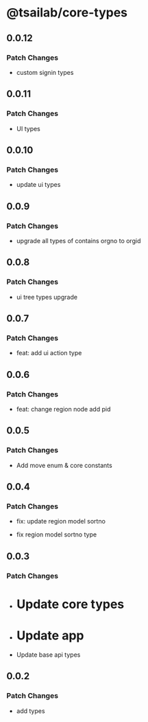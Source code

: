 # @tsailab/core-types

## 0.0.12

### Patch Changes

- custom signin types

## 0.0.11

### Patch Changes

- UI types

## 0.0.10

### Patch Changes

- update ui types

## 0.0.9

### Patch Changes

- upgrade all types of contains orgno to orgid

## 0.0.8

### Patch Changes

- ui tree types upgrade

## 0.0.7

### Patch Changes

- feat: add ui action type

## 0.0.6

### Patch Changes

- feat: change region node add pid

## 0.0.5

### Patch Changes

- Add move enum & core constants

## 0.0.4

### Patch Changes

- fix: update region model sortno

- fix region model sortno type

## 0.0.3

### Patch Changes

- # Update core types

- # Update app

- Update base api types

## 0.0.2

### Patch Changes

- add types
